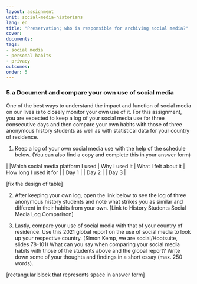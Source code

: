 ```yaml
---
layout: assignment
unit: social-media-historians
lang: en
title: "Preservation; who is responsible for archiving social media?"  
cover:
documents:
tags:
- social media
- personal habits 
- privacy
outcomes:
order: 5
---
```



<!-- more -->
<!-- briefing-student -->

### 5.a Document and compare your own use of social media 
<!-- section-contents -->
One of the best ways to understand the impact and function of social media on our lives is to closely monitor your own use of it. For this assignment, you are expected to keep a log of your social media use for three consecutive days and then compare your own habits with those of three anonymous history students as well as with statistical data for your country of residence. 

1. Keep a log of your own social media use with the help of the schedule below. (You can also find a copy and complete this in your answer form)

| |Which social media platform I used | Why I used it | What I felt about it | How long I used it for |
| Day 1 |
| Day 2 |
| Day 3 |

[fix the design of table]

2. After keeping your own log, open the link below to see the log of three  anonymous history students and note what strikes you as similar and different in their habits from your own.
[Link to History Students Social Media Log Comparison]

3. Lastly, compare your use of social media with that of your country of residence. Use this 2021 global report on the use of social media to look up your respective country. (Simon Kemp, we are social/Hootsuite, slides 78-101)
What can you say when comparing your social media habits with those of the students above and the global report? Write down some of your thoughts and findings in a short essay (max. 250 words). 

[rectangular block that represents space in answer form]




<!-- section -->
                     
<!-- briefing-teacher -->

